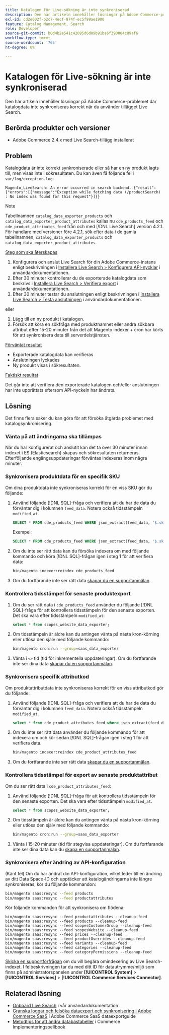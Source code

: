 ```yaml
---
title: Katalogen för Live-sökning är inte synkroniserad
description: Den här artikeln innehåller lösningar på Adobe Commerce-problemet där katalogdata inte synkroniseras korrekt när du använder tillägget Live Search.
exl-id: cd2e602f-b2c7-4ecf-874f-ec5f99ae1900
feature: Catalog Management, Search
role: Developer
source-git-commit: b0d4b2e541c42095d6d09b91ba6f390064c89af6
workflow-type: tm+mt
source-wordcount: '765'
ht-degree: 0%

---
```


# Katalogen för Live-sökning är inte synkroniserad

Den här artikeln innehåller lösningar på Adobe Commerce-problemet där katalogdata inte synkroniseras korrekt när du använder tillägget Live Search.

## Berörda produkter och versioner

* Adobe Commerce 2.4.x med Live Search-tillägg installerat

## Problem

Katalogdata är inte korrekt synkroniserade eller så har en ny produkt lagts till, men visas inte i sökresultaten. Du kan även få följande fel i `var/log/exception.log`:

`Magento_LiveSearch: An error occurred in search backend. {"result":{"errors":[{"message":"Exception while fetching data (/productSearch) : No index was found for this request"}]}}`

>[!NOTE]
>
>Tabellnamnen `catalog_data_exporter_products` och `catalog_data_exporter_product_attributes` kallas nu `cde_products_feed` och `cde_product_attributes_feed` från och med [!DNL Live Search] version 4.2.1. För handlare med versioner före 4.2.1, sök efter data i de gamla tabellnamnen, `catalog_data_exporter_products` och `catalog_data_exporter_product_attributes`.

<u>Steg som ska återskapas</u>

1. Konfigurera och anslut Live Search för din Adobe Commerce-instans enligt beskrivningen i [Installera Live Search > Konfigurera API-nycklar](https://experienceleague.adobe.com/docs/commerce-merchant-services/live-search/onboard/install.html#configure-api-keys) i användardokumentationen.
1. Efter 30 minuter kontrollerar du de exporterade katalogdata som beskrivs i [Installera Live Search > Verifiera export](https://experienceleague.adobe.com/docs/commerce-merchant-services/live-search/onboard/install.html#verify-export) i användardokumentationen.
1. Efter 30 minuter testar du anslutningen enligt beskrivningen i [Installera Live Search > Testa anslutningen](https://experienceleague.adobe.com/docs/commerce-merchant-services/live-search/onboard/install.html#test-connection) i användardokumentationen.

eller

1. Lägg till en ny produkt i katalogen.
1. Försök att köra en sökfråga med produktnamnet eller andra sökbara attribut efter 15-20 minuter från det att Magento indexer + cron har körts för att synkronisera data till serverdelstjänsten.

<u>Förväntat resultat</u>

* Exporterade katalogdata kan verifieras
* Anslutningen lyckades
* Ny produkt visas i sökresultaten.

<u>Faktiskt resultat</u>

Det går inte att verifiera den exporterade katalogen och/eller anslutningen har inte upprättats eftersom API-nyckeln har ändrats.

## Lösning

Det finns flera saker du kan göra för att försöka åtgärda problemet med katalogsynkronisering.

### Vänta på att ändringarna ska tillämpas

När du har konfigurerat och anslutit kan det ta över 30 minuter innan indexet i ES (Elasticsearch) skapas och sökresultaten returneras. Efterföljande engångsuppdateringar förväntas indexeras inom några minuter.

### Synkronisera produktdata för en specifik SKU

Om dina produktdata inte synkroniseras korrekt för en viss SKU gör du följande:

1. Använd följande [!DNL SQL]-fråga och verifiera att du har de data du förväntar dig i kolumnen `feed_data`. Notera också tidsstämpeln `modified_at`.

   ```sql
   SELECT * FROM cde_products_feed WHERE json_extract(feed_data, '$.sku') = '<your_sku>' AND json_extract(feed_data, '$.storeViewCode') = '<your_ store_view_code>';
   ```

   Exempel:

   ```sql
   SELECT * FROM cde_products_feed WHERE json_extract(feed_data, '$.sku') = '24-MB04' AND json_extract(feed_data, '$.storeViewCode') = 'default';
   ```

1. Om du inte ser rätt data kan du försöka indexera om med följande kommando och köra [!DNL SQL]-frågan igen i steg 1 för att verifiera data:

   ```bash
   bin/magento indexer:reindex cde_products_feed
   ```

1. Om du fortfarande inte ser rätt data [skapar du en supportanmälan](/help/help-center-guide/help-center/magento-help-center-user-guide.md#submit-ticket).

### Kontrollera tidsstämpel för senaste produktexport

1. Om du ser rätt data i `cde_products_feed` använder du följande [!DNL SQL]-fråga för att kontrollera tidsstämpeln för den senaste exporten. Det ska vara efter tidsstämpeln `modified_at`:

   ```sql
   select * from scopes_website_data_exporter;
   ```

1. Om tidsstämpeln är äldre kan du antingen vänta på nästa kron-körning eller utlösa den själv med följande kommando:

   ```bash
   bin/magento cron:run --group=saas_data_exporter
   ```

1. Vänta i `<>` tid (tid för inkrementella uppdateringar). Om du fortfarande inte ser dina data [skapar du en supportanmälan](/help/help-center-guide/help-center/magento-help-center-user-guide.md#submit-ticket).

### Synkronisera specifik attributkod

Om produktattributdata inte synkroniseras korrekt för en viss attributkod gör du följande:

1. Använd följande [!DNL SQL]-fråga och verifiera att du har de data du förväntar dig i kolumnen `feed_data`. Notera också tidsstämpeln `modified_at`.

   ```sql
   select * from cde_product_attributes_feed where json_extract(feed_data, '$.attributeCode') = '<your_attribute_code>' and store_view_code = '<your_ store_view_code>';
   ```

1. Om du inte ser rätt data använder du följande kommando för att indexera om och kör sedan [!DNL SQL]-frågan igen i steg 1 för att verifiera data.

   ```bash
   bin/magento indexer:reindex cde_product_attributes_feed
   ```

1. Om du fortfarande inte ser rätt data [skapar du en supportanmälan](/help/help-center-guide/help-center/magento-help-center-user-guide.md#submit-ticket).

### Kontrollera tidsstämpel för export av senaste produktattribut

Om du ser rätt data i `cde_product_attributes_feed`:

1. Använd följande [!DNL SQL]-fråga för att kontrollera tidsstämpeln för den senaste exporten. Det ska vara efter tidsstämpeln `modified_at`.

   ```sql
   select * from scopes_website_data_exporter;
   ```

1. Om tidsstämpeln är äldre kan du antingen vänta på nästa kron-körning eller utlösa den själv med följande kommando:

   ```bash
   bin/magento cron:run --group=saas_data_exporter
   ```

1. Vänta i 15-20 minuter (tid för stegvisa uppdateringar). Om du fortfarande inte ser dina data kan du [skapa en supportanmälan](/help/help-center-guide/help-center/magento-help-center-user-guide.md#submit-ticket).

### Synkronisera efter ändring av API-konfiguration

(Känt fel) Om du har ändrat din API-konfiguration, vilket leder till en ändring av ditt Data Space-ID och upptäcker att katalogändringarna inte längre synkroniseras, kör du följande kommandon:

```bash
bin/magento saas:resync --feed products
bin/magento saas:resync --feed productattributes
```

Kör följande kommandon för att synkronisera om flödena:

```
bin/magento saas:resync --feed productattributes --cleanup-feed
bin/magento saas:resync --feed products --cleanup-feed
bin/magento saas:resync --feed scopesCustomerGroup --cleanup-feed
bin/magento saas:resync --feed scopesWebsite --cleanup-feed
bin/magento saas:resync --feed prices --cleanup-feed
bin/magento saas:resync --feed productOverrides --cleanup-feed
bin/magento saas:resync --feed variants --cleanup-feed
bin/magento saas:resync --feed categories --cleanup-feed
bin/magento saas:resync --feed categoryPermissions --cleanup-feed
```

[Skicka en supportförfrågan](https://experienceleague.adobe.com/home?support-tab=home#support) om du vill begära omindexering av Live Search-indexet. I felbeskrivningen tar du med ditt ID för datautrymme/miljö som finns på administratörspanelen under **[!UICONTROL System]** > **[!UICONTROL Services]** > **[!UICONTROL Commerce Services Connector]**.

## Relaterad läsning

* [Onboard Live Search](https://experienceleague.adobe.com/docs/commerce-merchant-services/live-search/onboard/onboarding-overview.html) i vår användardokumentation
* [Granska loggar och felsöka dataexport och synkronisering i Adobe Commerce SaaS](https://experienceleague.adobe.com/en/docs/commerce-merchant-services/saas-data-export/troubleshooting-logging) i Adobe Commerce SaaS dataexportguide
* [Metodtips för att ändra databastabeller](https://experienceleague.adobe.com/en/docs/commerce-operations/implementation-playbook/best-practices/development/modifying-core-and-third-party-tables#why-adobe-recommends-avoiding-modifications) i Commerce Implementeringspellbook
